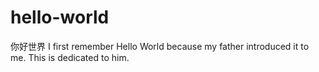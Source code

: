 # hello-world
你好世界
I first remember Hello World because my father introduced it to me. This is dedicated to him. 
